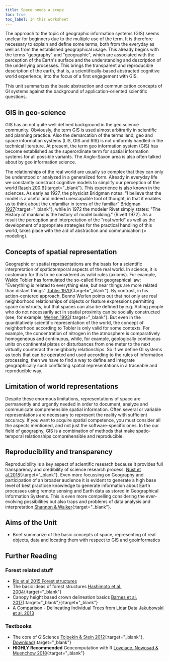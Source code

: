 ```yaml
---
title: Space needs a scope
toc: true
toc_label: In this worksheet
---
```


The approach to the topic of geographic information systems (GIS) seems unclear for beginners due to the multiple use of the term. It is therefore necessary to explain and define some terms, both from the everyday as well as from the established geographical usage. <!--more-->
This already begins with the terms "geography" and "geographic", which are associated with the perception of the Earth's surface and the understanding and description of the  underlying processes. This brings the transparent and reproducible description of the earth, that is, a scientifically-based abstracted cognitive world experience, into the focus of a first engagement with GIS.


This unit summarizes the basic abstraction and communication concepts of GI systems against the background of application-oriented scientific questions.



## GIS in geo-science

GIS has an not quite well defined background in the geo science community. Obviously, the term GIS is used almost arbitrarily in scientific and planning practice. Also the demarcation of the terms land, geo and space information systems (LIS, GIS and RIS) is not uniformly handled in the technical literature. At present, the term geo information system (GIS) has become established as the superordinate term for spatial information systems for all possible variants. The Anglo-Saxon area is also often talked about by geo information science.

The relationships of the real world are usually so complex that they can only be understood or analyzed in a generalized form. Already in everyday life we constantly construct cognitive models to simplify our perception of the world [Rasch 200 6](https://www.tib.eu/de/suchen/id/TIBKAT%3A519823788/Verstehen-abstrakter-Sachverhalte-semantische-Gestalten/?tx_tibsearch_search%5Bsearchspace%5D=tibub){:target="_blank"}. This experience is also known in the sciences. As early as 1927, the physicist Bridgman notes: "I believe that the model is a useful and indeed unescapable tool of thought, in that it enables us to think about the unfamiliar in terms of the familiar" [Bridgman 1927](https://www.jstor.org/stable/2014223?seq=1#metadata_info_tab_contents){:target="_blank"}, while in 1972 the modeler Rivet simply states: "The History of mankind is the history of model building." (Rivett 1972). As a result the perception and interpretation of the "real world" as well as the development of appropriate strategies for the practical handling of this world, takes place with the aid of abstraction and communication (= modeling).


## Concepts of spatial representation
Geographic or spatial representations are the basis for a scientific interpretation of spatiotemporal aspects of the real world. In science, it is customary for this to be considered as valid rules (axioms). For example, Waldo Tobler has formulated the so-called first geographical law: "Everything is related to everything else, but near things are more related than distant things" [Tobler 1970](https://www.jstor.org/stable/143141){:target="_blank"}. By contrast, in his action-centered approach, Benno Werlen points out that not only are real neighborhood relationships of objects or feature expressions permitting space constructs, but that spaces can also be defined by e.g. Acting people who do not necessarily act in spatial proximity can be socially constructed (see, for example, [Werlen 1993](https://www.erdkunde.uni-bonn.de/archive/1993/gibt-es-eine-geographie-ohne-raum-zum-verhaeltnis-von-traditioneller-geographie-und-zeitgenoessischen-gesellschaften/at_download/attachment){:target="_blank"}. But even in the quantitatively scientific representation of the world, the concept of neighborhood according to Tobler is only valid for some contexts. For example, the concentration of nitrogen in the atmosphere is comparatively homogeneous and continuous, while, for example, geologically continuous units on continental plates or disturbances from one meter to the next virtually counteract the neighborly relationships. So if we define GI systems as tools that can be operated and used according to the rules of information processing, then we have to find a way to define and integrate geographically such conflicting spatial representations in a traceable and reproducible way.

## Limitation of world representations 
Despite these enormous limitations, representations of space are permanently and urgently needed in order to document, analyze and communicate comprehensible spatial information. Often several or variable representations are necessary to represent the reality with sufficient accuracy. If you want to acquire spatial competence, you must consider all the aspects mentioned, and not just the software-specific ones. In the our field of geography, GIS is a combination of methods that make spatio-temporal relationships comprehensible and reproducible.

## Reproducibility and transparency

Reproducibility is a key aspect of scientific research because it provides full transparency and credibility of science research process. [Nüst et al.2018](https://dx.doi.org/10.7717%2Fpeerj.5072){:target="_blank"}. Even more focussing on Geography and participation of an broader audience it is evident to generate a high base level of best practicse knowledge to generate information about Earth processes using remote sensing and Earth data as stored in Geographical Information Systems. This is even more compelling considering the ever-evolving possibilities but also traps and problems of data analysis and interpretation [Shannon & Walker](https://doi.org/10.1080/13658816.2018.1464167){:target="_blank"}.


## Aims of the Unit

  * Brief summarize of the basic concepts of space, representing of real objects, data and locating them with respect to GIS and geoinformatics
  


## Further Reading 

### Forest related stuff 
 * [Rio et al 2015 Forest structures](http://waldwachstum.wzw.tum.de/fileadmin/publications/2015_del.Rio_etal_Characterization_of.pdf)
 * The basic ideas of forest structures [Hashimoto et al. 2004](https://www.scirp.org/(S(czeh2tfqyw2orz553k1w0r45))/reference/ReferencesPapers.aspx?ReferenceID=493763){:target="_blank"}
 * Canopy height based crown delineation basics [Barnes et al. 2017](http://dx.doi.org/10.3390/rs9030231){:target="_blank"}{:target="_blank"}
 * A Comparison - Delineating Individual Trees from Lidar Data [Jakubowski et al. 2013](https://www.mdpi.com/2072-4292/5/9/4163)
 
 
### Textbooks
 * The core of GIScience [Tolpekin & Stein 2012](https://research.utwente.nl/en/publications/the-core-of-giscience-a-systems-based-approach){:target="_blank"}, [Download](ftp://ftp.itc.nl/pub/ders/CoreBook2014_metadata.pdf){:target="_blank"} 
 * **HIGHLY Recommended**  Geocomputation with R [Lovelace, Nowosad & Muenchow 2018](https://geocompr.robinlovelace.net/){:target="_blank"}
